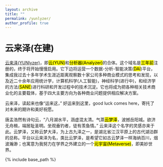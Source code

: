 ```yaml
---
layout: archive
title: ""
permalink: /yunlyzer/
author_profile: true
---
```


云来泽(在建)
====

<a href="https://www.yunlyzer.com" target="_blank">云来泽(YUNlyzer)</a>，即<mark>云(YUN)</mark>和<mark>分析器(Analyzer)</mark>的合体。这个域名是<mark>三年前</mark>注册的，终于将开始慢慢启用。它下边将运营一个数据-分析-智能决策(<mark>DAI</mark>)平台，集成我过去十多年学术生涯近距离观察数十家公司多种商业模式的思考和发现，以及近二十余年应用统计学，计算机科学(人工智能)，神经科学(进行中)，和经济学的方法(<mark>SANE</mark>)进行科研和开发过程中的技术沉淀。它也将成为把各种相关技术商业化的主要载体，基于四大主要方向为各种商业问题提供相应解决方案。

云来泽，读起来也像“运来这，” 好运来到这里，good luck comes here，寄托了对未来的期许和美好祝愿。

唐孟浩然有诗句云，“八月湖水平，涵虚混太清。气蒸<mark>云梦泽</mark>，波撼岳阳城。欲济无舟楫，端居耻圣明。坐观垂钓者，徒有羡鱼情。” 云来泽这个名字的灵感亦来于此。云梦泽，又称云梦大泽，为上古九泽之一，是湖北省江汉平原上的古代湖泊群的总称。平台以云来泽为名，类比云梦泽，是希望它如古云梦泽一样海纳百川，烟波瀚渺；也寓意为我努力在学界之外建立的一个<mark>元宇宙(Metaverse)</mark>，即美妙世界。

{% include base_path %}

<!-- below includes the original papers -->
<!--

{% for post in site.publications reversed %}
  {% include archive-single.html %}
{% endfor %}

-->